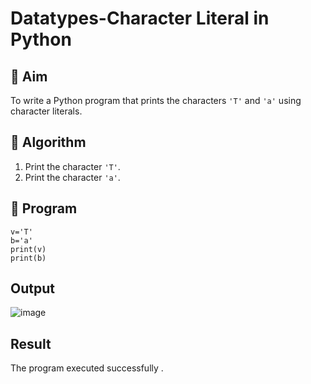 # Datatypes-Character Literal in Python

## 🎯 Aim
To write a Python program that prints the characters `'T'` and `'a'` using character literals.

## 🧠 Algorithm
1. Print the character `'T'`.
2. Print the character `'a'`.

## 🧾 Program
```
v='T'
b='a'
print(v)
print(b)
```

## Output
![image](https://github.com/user-attachments/assets/3e26d6da-b808-475b-8fe7-eb3a4bf20661)

## Result
The program executed successfully .

